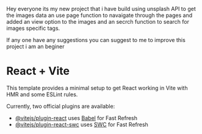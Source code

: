 Hey everyone its my new project that i have build using unsplash API to get the images data an use page function to navaigate through the pages and added an view option to the images and an secrch function to search for images specific tags.

If any one have any suggestions you can suggest to me to improve this project i am an beginer 

# React + Vite

This template provides a minimal setup to get React working in Vite with HMR and some ESLint rules.

Currently, two official plugins are available:

- [@vitejs/plugin-react](https://github.com/vitejs/vite-plugin-react/blob/main/packages/plugin-react/README.md) uses [Babel](https://babeljs.io/) for Fast Refresh
- [@vitejs/plugin-react-swc](https://github.com/vitejs/vite-plugin-react-swc) uses [SWC](https://swc.rs/) for Fast Refresh
